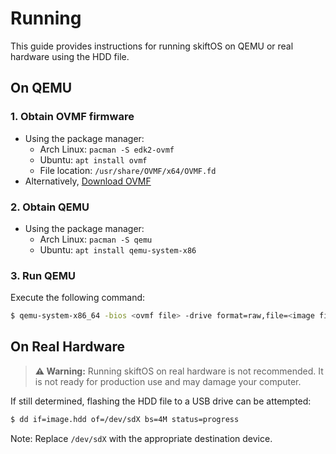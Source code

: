 # Running

This guide provides instructions for running skiftOS on QEMU or real hardware using the HDD file.

## On QEMU

### 1. Obtain OVMF firmware

- Using the package manager:
  - Arch Linux: `pacman -S edk2-ovmf`
  - Ubuntu: `apt install ovmf`
  - File location: `/usr/share/OVMF/x64/OVMF.fd`
- Alternatively, [Download OVMF](https://retrage.github.io/edk2-nightly)

### 2. Obtain QEMU

- Using the package manager:
  - Arch Linux: `pacman -S qemu`
  - Ubuntu: `apt install qemu-system-x86`

### 3. Run QEMU

Execute the following command:

```bash
$ qemu-system-x86_64 -bios <ovmf file> -drive format=raw,file=<image file> -m 512M -serial stdio -enable-kvm
```

## On Real Hardware

> **⚠ Warning:** Running skiftOS on real hardware is not recommended. It is not ready for production use and may damage your computer.

If still determined, flashing the HDD file to a USB drive can be attempted:

```bash
$ dd if=image.hdd of=/dev/sdX bs=4M status=progress
```
Note: Replace `/dev/sdX` with the appropriate destination device.
